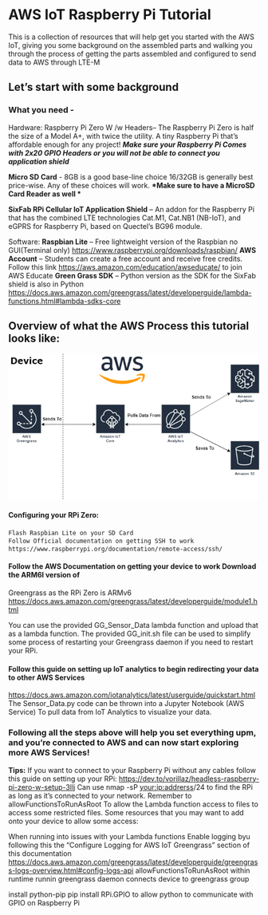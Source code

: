 # AWS IoT Raspberry Pi Tutorial
This is a collection of resources that will help get you started with the AWS IoT, giving you some background on the assembled parts and walking you through the process of getting the parts assembled and configured to send data to AWS through LTE-M

## Let’s start with some background

### What you need -
Hardware:
Raspberry Pi Zero W /w Headers– The Raspberry Pi Zero is half the size of a Model A+, with twice the utility. A tiny Raspberry Pi that’s affordable enough for any project! __*Make sure your Raspberry Pi Comes with 2x20 GPIO Headers or you will not be able to connect you application shield*__
 
__Micro SD Card__ - 8GB is a good base-line choice 16/32GB is generally best price-wise. Any of these choices will work. __*Make sure to have a MicroSD Card Reader as well *__
 
__SixFab RPi Cellular IoT Application Shield__ – An addon for the Raspberry Pi that has the combined LTE technologies Cat.M1, Cat.NB1 (NB-IoT), and eGPRS for Raspberry Pi, based on Quectel’s BG96 module. 

Software:
__Raspbian Lite__ – Free lightweight version of the Raspbian no GUI(Terminal only) https://www.raspberrypi.org/downloads/raspbian/
__AWS Account__ – Students can create a free account and receive free credits. Follow this link https://aws.amazon.com/education/awseducate/ to join AWS Educate
__Green Grass SDK__ – Python version as the SDK for the SixFab shield is also in Python https://docs.aws.amazon.com/greengrass/latest/developerguide/lambda-functions.html#lambda-sdks-core
 
 
 
 
 
## Overview of what the AWS Process this tutorial looks like:
![Image of AWS Process](https://github.com/AlbertLiuCST/AWS_RPiZero/blob/master/images/AWS_Overview.png)
 
#### Configuring your RPi Zero:
	Flash Raspbian Lite on your SD Card 
	Follow Official documentation on getting SSH to work
	https://www.raspberrypi.org/documentation/remote-access/ssh/
 
#### Follow the AWS Documentation on getting your device to work Download the ARM6l version of
Greengrass as the RPi Zero is ARMv6
https://docs.aws.amazon.com/greengrass/latest/developerguide/module1.html
	
You can use the provided GG_Sensor_Data lambda function and upload that as a lambda function. The provided GG_init.sh file can be used to simplify some process of restarting your Greengrass daemon if you need to restart your RPi.

#### Follow this guide on setting up IoT analytics to begin redirecting your data to other AWS Services
https://docs.aws.amazon.com/iotanalytics/latest/userguide/quickstart.html
The Sensor_Data.py code can be thrown into a Jupyter Notebook (AWS Service) To pull data from IoT Analytics to visualize your data. 

### Following all the steps above will help you set everything upm, and you’re connected to AWS and can now start exploring more AWS Services!

__Tips:__
If you want to connect to your Raspberry Pi without any cables follow this guide on setting up your RPi:
https://dev.to/vorillaz/headless-raspberry-pi-zero-w-setup-3llj
Can use nmap -sP <your:ip:addrerss>/24 to find the RPi as long as it’s connected to your network.
Remember to allowFunctionsToRunAsRoot To allow the Lambda function access to files to access some restricted files.
Some resources that you may want to add onto your device to allow some access:

When running into issues with your Lambda functions Enable logging byu following this the “Configure Logging for AWS IoT Greengrass” section of this documentation https://docs.aws.amazon.com/greengrass/latest/developerguide/greengrass-logs-overview.html#config-logs-api
allowFunctionsToRunAsRoot within runtime
runnin greengrass daemon connects device to greengrass group
 
install python-pip
pip install RPi.GPIO to allow python to communicate with GPIO on Raspberry Pi
